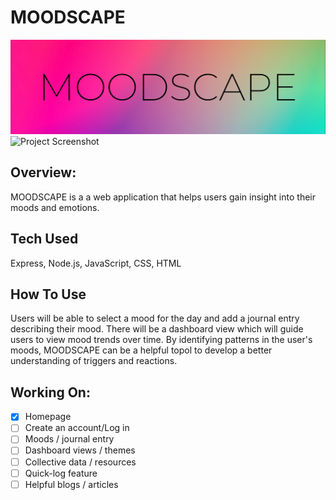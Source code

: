 # MOODSCAPE
![Header](https://github.com/gwendolyn954/moodscape/blob/main/public/assets/MOODSCAPE-banner.png)
![Project Screenshot](https://github.com/gwendolyn954/moodscape/blob/main/public/assets/MOODSCAPE%20-%20home.png)

## Overview:

MOODSCAPE is a a web application that helps users gain insight into their moods and emotions. 

## Tech Used 
Express, Node.js, JavaScript, CSS, HTML

## How To Use
Users will be able to select a mood for the day and add a journal entry describing their mood.  There will be a dashboard view which will guide users to view mood trends over time.  By identifying patterns in the user's moods, MOODSCAPE can be a helpful topol to develop a better understanding of triggers and reactions.  


## Working On:

- [x] Homepage
- [ ] Create an account/Log in 
- [ ] Moods / journal entry
- [ ] Dashboard views / themes
- [ ] Collective data / resources
- [ ] Quick-log feature
- [ ] Helpful blogs / articles
